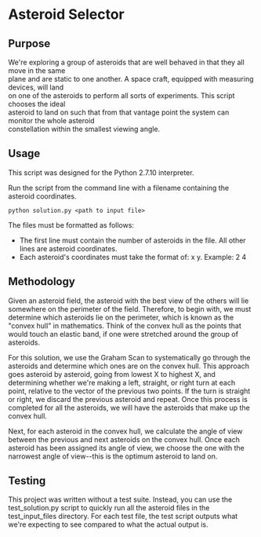# Asteroid Selector

## Purpose

We're exploring a group of asteroids that are well behaved in that they all move in the same  
plane and are static to one another. A space craft, equipped with measuring devices, will land  
on one of the asteroids to perform all sorts of experiments. This script chooses the ideal  
asteroid to land on such that from that vantage point the system can monitor the whole asteroid  
constellation within the smallest viewing angle.

## Usage

This script was designed for the Python 2.7.10 interpreter.

Run the script from the command line with a filename containing the asteroid coordinates.

```command line
python solution.py <path to input file>
```

The files must be formatted as follows:
  * The first line must contain the number of asteroids in the file. All other lines are asteroid coordinates.
  * Each asteroid's coordinates must take the format of: x y. Example: 2 4

## Methodology

Given an asteroid field, the asteroid with the best view of the others will lie somewhere on the 
perimeter of the field. Therefore, to begin with, we must determine which asteroids lie on the perimeter, 
which is known as the "convex hull" in mathematics. Think of the convex hull as the points that would 
touch an elastic band, if one were stretched around the group of asteroids.

For this solution, we use the Graham Scan to systematically go through the asteroids and determine which
ones are on the convex hull. This approach goes asteroid by asteroid, going from lowest X to highest X, and
determining whether we're making a left, straight, or right turn at each point, relative to the vector of 
the previous two points. If the turn is straight or right, we discard the previous asteroid and repeat. Once
this process is completed for all the asteroids, we will have the asteroids that make up the convex hull.

Next, for each asteroid in the convex hull, we calculate the angle of view between the previous and next
asteroids on the convex hull. Once each asteroid has been assigned its angle of view, we choose the one
with the narrowest angle of view--this is the optimum asteroid to land on.

## Testing

This project was written without a test suite. Instead, you can use the test_solution.py script to 
quickly run all the asteroid files in the test_input_files directory. For each test file, the test script
outputs what we're expecting to see compared to what the actual output is.
